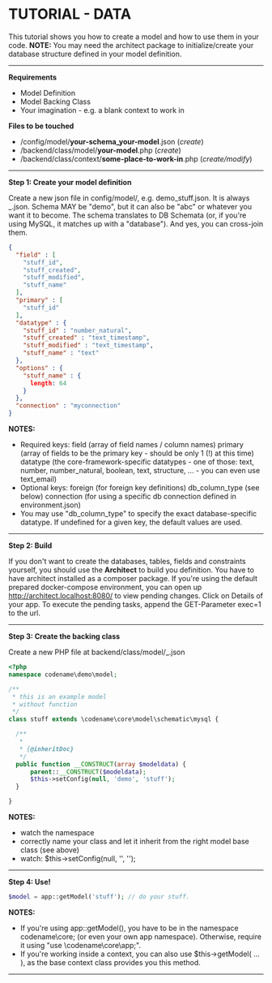 # TUTORIAL - DATA #

This tutorial shows you how to create a model and how to use them in your code.
__NOTE:__ You may need the architect package to initialize/create your database structure defined in your model definition.

-----------------------

__Requirements__

* Model Definition
* Model Backing Class
* Your imagination - e.g. a blank context to work in

__Files to be touched__

* _<your-project>_/config/model/__your-schema_your-model__.json (_create_)
* _<your-project>_/backend/class/model/__your-model__.php (_create_)
* _<your-project>_/backend/class/context/__some-place-to-work-in__.php (_create/modify_)

- - - -

__Step 1: Create your model definition__

Create a new json file in config/model/, e.g. demo_stuff.json.
It is always <schema>_<model>.json. Schema MAY be "demo", but it can also be "abc" or whatever you want it to become.
The schema translates to DB Schemata (or, if you're using MySQL, it matches up with a "database"). And yes, you can cross-join them.

~~~json
{
  "field" : [
    "stuff_id",
    "stuff_created",
    "stuff_modified",
    "stuff_name"
  ],
  "primary" : [
    "stuff_id"
  ],
  "datatype" : {
    "stuff_id" : "number_natural",
    "stuff_created" : "text_timestamp",
    "stuff_modified" : "text_timestamp",
    "stuff_name" : "text"
  },
  "options" : {
    "stuff_name" : {
      length: 64
    }
  },
  "connection" : "myconnection"
}
~~~

__NOTES:__

* Required keys:
   field (array of field names / column names)
   primary (array of fields to be the primary key - should be only 1 (!) at this time)
   datatype (the core-framework-specific datatypes - one of those: text, number, number_natural, boolean, text, structure, ... - you can even use text_email)
* Optional keys:
   foreign (for foreign key definitions)
   db_column_type (see below)
   connection (for using a specific db connection defined in environment.json)
* You may use "db_column_type" to specify the exact database-specific datatype. If undefined for a given key, the default values are used.

- - - -

__Step 2: Build__

If you don't want to create the databases, tables, fields and constraints yourself, you should use the __Architect__ to build you definition.
You have to have architect installed as a composer package.
If you're using the default prepared docker-compose environment, you can open up http://architect.localhost:8080/ to view pending changes. Click on Details of your app.
To execute the pending tasks, append the GET-Parameter exec=1 to the url.

- - - -

__Step 3: Create the backing class__

Create a new PHP file at backend/class/model/<your-schema>_<your-model-name>.json

~~~php
<?php
namespace codename\demo\model;

/**
 * this is an example model
 * without function
 */
class stuff extends \codename\core\model\schematic\mysql {

  /**
   *
   * {@inheritDoc}
   */
  public function __CONSTRUCT(array $modeldata) {
      parent::__CONSTRUCT($modeldata);
      $this->setConfig(null, 'demo', 'stuff');
  }

}
~~~

__NOTES:__

* watch the namespace
* correctly name your class and let it inherit from the right model base class (see above)
* watch: $this->setConfig(null, '<schema>', '<model>');

- - - -

__Step 4: Use!__

~~~php
$model = app::getModel('stuff'); // do your stuff.
~~~

__NOTES:__

* If you're using app::getModel(), you have to be in the namespace codename\core; (or even your own app namespace). Otherwise, require it using "use \codename\core\app;".
* If you're working inside a context, you can also use $this->getModel( ... ), as the base context class provides you this method.

- - - -